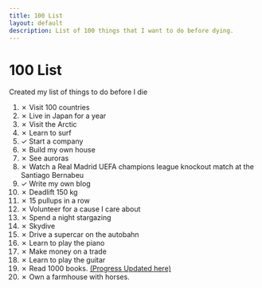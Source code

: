```yaml
---
title: 100 List
layout: default
description: List of 100 things that I want to do before dying.
---
```


# 100 List

Created my list of things to do before I die

1.	✗ Visit 100 countries
2.	✗ Live in Japan for a year
3.	✗ Visit the Arctic
4.	✗ Learn to surf
5.	✓ Start a company
6.	✗ Build my own house
7.	✗ See auroras
8.	✗ Watch a Real Madrid UEFA champions league knockout match at the Santiago Bernabeu
9.	✓ Write my own blog
10.	✗ Deadlift 150 kg
11.	✗ 15 pullups in a row
12.	✗ Volunteer for a cause I care about
13.	✗ Spend a night stargazing
14.	✗ Skydive
15.	✗ Drive a supercar on the autobahn
16.	✗ Learn to play the piano
17.	✗ Make money on a trade
18.	✗ Learn to play the guitar
19. ✗ Read 1000 books. [(Progress Updated here)](https://www.goodreads.com/user/show/164360268-hrithik)
20. ✗ Own a farmhouse with horses.
